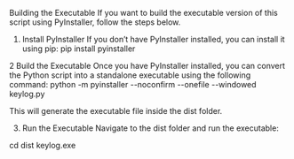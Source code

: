 Building the Executable
If you want to build the executable version of this script using PyInstaller, follow the steps below.

1. Install PyInstaller
If you don’t have PyInstaller installed, you can install it using pip:
pip install pyinstaller

2 Build the Executable
Once you have PyInstaller installed, you can convert the Python script into a standalone executable using the following command:
python -m pyinstaller --noconfirm --onefile --windowed keylog.py

This will generate the executable file inside the dist folder.

3. Run the Executable
Navigate to the dist folder and run the executable:

cd dist
keylog.exe
